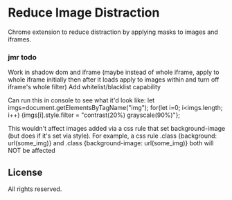 # Reduce Image Distraction

Chrome extension to reduce distraction by applying masks to images and iframes.

### jmr todo

Work in shadow dom and iframe (maybe instead of whole iframe, apply to whole iframe initially then after it loads apply to images within and turn off iframe's whole filter)
Add whitelist/blacklist capability

Can run this in console to see what it'd look like:
let imgs=document.getElementsByTagName("img"); for(let i=0; i<imgs.length; i++) {imgs[i].style.filter = "contrast(20%) grayscale(90%)"};

This wouldn't affect images added via a css rule that set background-image (but does if it's set via style). For example, a css rule
.class {background: url(some_img)} and .class {background-image: url(some_img)} both will NOT be affected

## License

All rights reserved.
